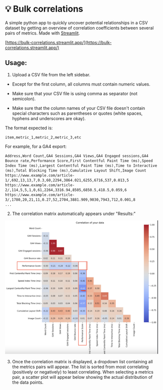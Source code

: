 # 💡 Bulk correlations

A simple python app to quickly uncover potential relationships in a CSV dataset by getting an overview of correlation coefficients between several pairs of metrics. Made with [Streamlit](https://streamlit.io/).

[https://bulk-correlations.streamlit.app/](https://bulk-correlations.streamlit.app/)  

## Usage:

1) Upload a CSV file from the left sidebar.

- Except for the first column, all columns must contain numeric values.

- Make sure that your CSV file is using comma as separator (not semicolon).

- Make sure that the column names of your CSV file doesn't contain special characters such as parentheses or quotes (white spaces, hyphens and underscores are okay).

The format expected is:
```
item,metric_1,metric_2,metric_3,etc
```
For example, for a GA4 export:
```
Address,Word Count,GA4 Sessions,GA4 Views,GA4 Engaged sessions,GA4 Bounce rate,Performance Score,First Contentful Paint Time (ms),Speed Index Time (ms),Largest Contentful Paint Time (ms),Time to Interactive (ms),Total Blocking Time (ms),Cumulative Layout Shift,Image Count
https://www.example.com/article-1/,692,13,13,7,0.3,60,2294,3864.021,6255,6716,537,0.013,5
https://www.example.com/article-2/,114,5,5,1,0,61,2264,3316.94,8505,6850.5,418.5,0.059,6
https://www.example.com/article-3/,1780,20,21,11,0.27,52,2704,3881.909,9030,7943,712,0.001,8
...
```

2) The correlation matrix automatically appears under "Results:"

![alt text](https://github.com/searchgame/bulk-correlations/blob/main/example-bulk-correlations.png?raw=true)

3) Once the correlation matrix is displayed, a dropdown list containing all the metrics pairs will appear. The list is sorted from most correlating (positively or negatively) to least correlating. When selecting a metrics pair, a scatter plot will appear below showing the actual distribution of the data points.

